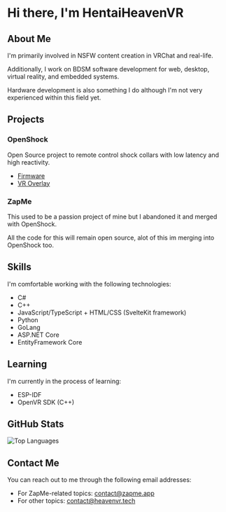 # Hi there, I'm HentaiHeavenVR

## About Me

I'm primarily involved in NSFW content creation in VRChat and real-life.

Additionally, I work on BDSM software development for web, desktop, virtual reality, and embedded systems.

Hardware development is also something I do although I'm not very experienced within this field yet.

## Projects

### OpenShock

Open Source project to remote control shock collars with low latency and high reactivity.

- [Firmware](https://github.com/Open-Shock/Firmware)
- [VR Overlay](https://github.com/Open-Shock/ShockLink-VR)

### ZapMe

This used to be a passion project of mine but I abandoned it and merged with OpenShock.

All the code for this will remain open source, alot of this im merging into OpenShock too.

## Skills

I'm comfortable working with the following technologies:

- C#
- C++
- JavaScript/TypeScript + HTML/CSS (SvelteKit framework)
- Python
- GoLang
- ASP.NET Core
- EntityFramework Core

## Learning

I'm currently in the process of learning:

- ESP-IDF
- OpenVR SDK (C++)

## GitHub Stats

![Top Languages](https://github-readme-stats.vercel.app/api/top-langs/?username=hhvrc&theme=tokyonight&layout=compact&hide=ShaderLab,HLSL)

## Contact Me

You can reach out to me through the following email addresses:

- For ZapMe-related topics: [contact@zapme.app](mailto:contact@zapme.app)
- For other topics: [contact@heavenvr.tech](mailto:contact@heavenvr.tech)
